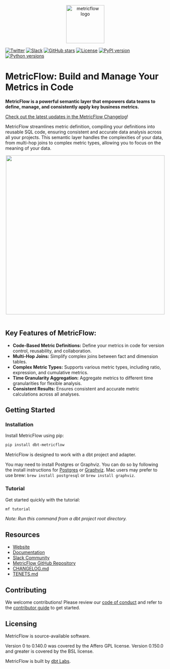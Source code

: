 <p align="center">
  <a target="_blank" href="https://transform.co/metricflow">
    <picture>
      <img  alt="metricflow logo" src="https://github.com/dbt-labs/metricflow/raw/main/assets/MetricFlow_logo.png" width="auto" height="120">
    </picture>
  </a>
</p>

[![Twitter](https://img.shields.io/twitter/follow/dbt_labs?labelColor=image.png&color=163B36&logo=twitter&style=flat)](https://twitter.com/dbt_labs)
[![Slack](https://img.shields.io/badge/Slack-join-163B36)](https://www.getdbt.com/community/)
[![GitHub stars](https://img.shields.io/github/stars/dbt-labs/metricflow?labelColor=image.png&color=163B36&logo=github)](https://github.com/dbt-labs/metricflow)
[![License](https://img.shields.io/pypi/l/metricflow?color=163B36&logo=AGPL-3.0)](https://github.com/dbt-labs/metricflow/blob/master/LICENSE)
[![PyPI version](https://img.shields.io/pypi/v/metricflow?labelColor=&color=163B36)](https://pypi.org/project/metricflow/)
[![Python versions](https://img.shields.io/pypi/pyversions/metricflow?labelColor=&color=163B36)](https://pypi.org/project/metricflow/)

# MetricFlow: Build and Manage Your Metrics in Code

**MetricFlow is a powerful semantic layer that empowers data teams to define, manage, and consistently apply key business metrics.**

[Check out the latest updates in the MetricFlow Changelog](https://github.com/dbt-labs/metricflow/blob/main/CHANGELOG.md)!

MetricFlow streamlines metric definition, compiling your definitions into reusable SQL code, ensuring consistent and accurate data analysis across all your projects. This semantic layer handles the complexities of your data, from multi-hop joins to complex metric types, allowing you to focus on the meaning of your data.

<p align="center">
<img src="https://github.com/dbt-labs/metricflow/raw/main/assets/example_plan.svg" height="500"/>
<br /><br />
</p>

## Key Features of MetricFlow:

*   **Code-Based Metric Definitions:** Define your metrics in code for version control, reusability, and collaboration.
*   **Multi-Hop Joins:** Simplify complex joins between fact and dimension tables.
*   **Complex Metric Types:** Supports various metric types, including ratio, expression, and cumulative metrics.
*   **Time Granularity Aggregation:** Aggregate metrics to different time granularities for flexible analysis.
*   **Consistent Results:** Ensures consistent and accurate metric calculations across all analyses.

## Getting Started

### Installation

Install MetricFlow using pip:

```bash
pip install dbt-metricflow
```

MetricFlow is designed to work with a dbt project and adapter.

You may need to install Postgres or Graphviz. You can do so by following the install instructions for [Postgres](https://www.postgresql.org/download/) or [Graphviz](https://www.graphviz.org/download/). Mac users may prefer to use brew: `brew install postgresql` or `brew install graphviz`.

### Tutorial

Get started quickly with the tutorial:

```bash
mf tutorial
```

*Note: Run this command from a dbt project root directory.*

## Resources

*   [Website](https://transform.co/metricflow)
*   [Documentation](https://docs.getdbt.com/docs/build/build-metrics-intro)
*   [Slack Community](https://www.getdbt.com/community/)
*   [MetricFlow GitHub Repository](https://github.com/dbt-labs/metricflow)
*   [CHANGELOG.md](https://github.com/dbt-labs/metricflow/blob/main/CHANGELOG.md)
*   [TENETS.md](https://github.com/dbt-labs/metricflow/blob/main/TENETS.md)

## Contributing

We welcome contributions! Please review our [code of conduct](https://docs.getdbt.com/community/resources/code-of-conduct) and refer to the [contributor guide](https://github.com/dbt-labs/metricflow/blob/main/CONTRIBUTING.md) to get started.

## Licensing

MetricFlow is source-available software.

Version 0 to 0.140.0 was covered by the Affero GPL license.
Version 0.150.0 and greater is covered by the BSL license.

MetricFlow is built by [dbt Labs](https://www.getdbt.com/).
